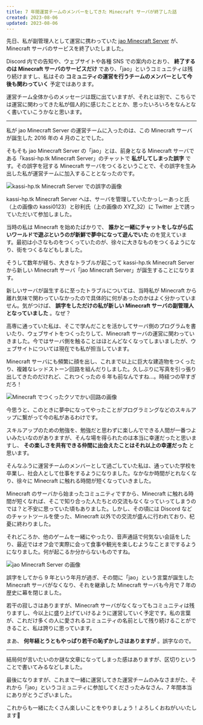 ```yaml
---
title: 7 年間運営チームのメンバーをしてきた Minecraft サーバが終了した話
created: 2023-08-06
updated: 2023-08-06
---
```


先日、私が副管理人として運営に携わっていた [jao Minecraft Server](https://jaoafa.com/) が、Minecraft サーバのサービスを終了いたしました。

Discord 内での告知や、ウェブサイトや各種 SNS での案内のとおり、 **終了するのは Minecraft サーバのサービスだけ** であり、「jao」というコミュニティは残り続けますし、私はその **コミュニティの運営を行うチームのメンバーとして今後も関わっていく** 予定ではあります。

運営チーム全体からのメッセージは既に出ていますが、それとは別で、こちらでは運営に関わってきた私が個人的に感じたこととか、思ったいろいろをなんとなく書いていこうかなと思います。

---

私が jao Minecraft Server の運営チームに入ったのは、この Minecraft サーバが誕生した 2016 年の 4 月のことでした。

そもそも jao Minecraft Server の「jao」とは、前身となる Minecraft サーバである「kassi-hp.tk Minecraft Server」のチャットで **私がしてしまった誤字** です。その誤字を冠する Minecraft サーバをつくるということで、その誤字を生み出した私が運営チームに加入することとなったのです。

![kassi-hp.tk Minecraft Server での誤字の画像](ebd3443e-b3e5-46f5-df13-07a9117b0d00)

kassi-hp.tk Minecraft Server へは、サーバを管理していたかっしーあっと氏（上の画像の kassi0123）と砂利氏（上の画像の XYZ_32）に Twitter 上で誘っていただいて参加しました。

当時の私は Minecraft を始めたばかりで、 **誰かと一緒にチャットをしながら広いワールドで遊ぶというのが新鮮で夢中になって遊んでいた** のを覚えています。最初は小さなものをつくっていたのが、徐々に大きなものをつくるようになり、街をつくるなどもしました。

そうして数年が経ち、大きなトラブルが起こって kassi-hp.tk Minecraft Server から新しい Minecraft サーバ「jao Minecraft Server」が誕生することになります。

新しいサーバが誕生するに至ったトラブルについては、当時私が Minecraft から離れ気味で関わっていなかったので具体的に何があったのかはよく分かっていません。気がつけば、 **誤字をしただけの私が新しい Minecraft サーバの副管理人となっていました** 。なぜ？

高専に通っていた私は、そこで学んだことを活かしてサーバ側のプログラムを書いたり、ウェブサイトをつくったりして、Minecraft サーバの運営に関わっていきました。今ではサーバ側を触ることはほとんどなくなってしまいましたが、ウェブサイトについては現在でも私が担当しています。

Minecraft サーバにも頻繁に顔を出し、これまで以上に巨大な建造物をつくったり、複雑なレッドストーン回路を組んだりしました。久しぶりに写真を引っ張り出してきたのだけれど、これつくったの 6 年も前なんですね…。時経つの早すぎだろ！

![Minecraft でつくったクソでかい回路の画像](098e2989-131b-4c1c-dcb5-0ec2295c4f00)

今思うと、このときに夢中になってやったことがプログラミングなどのスキルアップに繋がって今の私があるわけです。

スキルアップのための勉強を、勉強だと思わずに楽しんでできる人間が一番つよいみたいなのがありますが、そんな場を得られたのは本当に幸運だったと思いますし、 **その楽しさを共有できる仲間に出会えたことはそれ以上の幸運だった** と思います。

そんなふうに運営チームのメンバーとして過ごしていた私は、通っていた学校を卒業し、社会人として仕事をするようになりました。なかなか時間がとれなくなり、徐々に Minecraft に触れる時間が短くなっていきました。

Minecraft のサーバから始まったコミュニティですから、Minecraft に触れる時間が短くなれば、そこで知り合った人たちとの交流もなくなっていってしまうのでは？と不安に思っていた頃もありました。しかし、その頃には Discord などのチャットツールを使った、Minecraft 以外での交流が盛んに行われており、杞憂に終わりました。

それどころか、他のゲームを一緒にやったり、音声通話で何気ない会話をしたり、最近ではオフ会で実際に会って食事や観光を楽しむようなことまでするようになりました。何が起こるか分からないものですね。

![jao Minecraft Server の画像](c39becfa-1fca-47d1-9fdb-64ecd6cf1800)

誤字をしてから 9 年という年月が過ぎ、その間に「jao」という言葉が誕生した Minecraft サーバがなくなり、それを継承した Minecraft サーバも今月で 7 年の歴史に幕を閉じました。

若干の寂しさはありますが、Minecraft サーバがなくなってもコミュニティは残りますし、今以上に盛り上げていけるように運営していく予定です。私の言葉が、これだけ多くの人に愛されるコミュニティの名前として残り続けることができること、私は誇りに思っています。

まあ、 **何年経とうともやっぱり若干の恥ずかしさはありますが** 。誤字なので。

---

結局何が言いたいのか謎な文章になってしまった感はありますが、区切りということで書いてみるなどしました。

最後になりますが、これまで一緒に運営してきた運営チームのみなさまがた、それから「jao」というコミュニティに参加してくださったみなさん、7 年間本当にありがとうございました。

これからも一緒にたくさん楽しいことをやりましょう！よろしくおねがいいたします🙏
